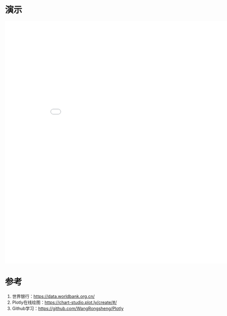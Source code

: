 # 演示

<iframe width="900" height="800" frameborder="0" scrolling="no" src="//plot.ly/~WangRongsheng/1.embed"></iframe>

# 参考

1. 世界银行：https://data.worldbank.org.cn/
2. Plotly在线绘图：https://chart-studio.plot.ly/create/#/
3. Github学习：https://github.com/WangRongsheng/Plotly